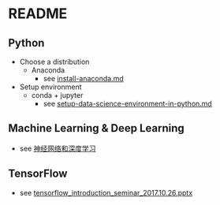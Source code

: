 # README

## Python

- Choose a distribution
    - Anaconda
        - see [install-anaconda.md](https://github.com/uchuhimo/ml-and-tf-setup/blob/master/install-anaconda.md)
- Setup environment
    - conda + jupyter
        - see [setup-data-science-environment-in-python.md](https://github.com/uchuhimo/ml-and-tf-setup/blob/master/setup-data-science-environment-in-python.md)

## Machine Learning & Deep Learning

- see [神经网络和深度学习](https://mooc.study.163.com/course/2001281002?tid=2001392029#/info)

## TensorFlow

- see [tensorflow_introduction_seminar_2017.10.26.pptx](https://github.com/uchuhimo/ml-and-tf-setup/blob/master/tensorflow_introduction_seminar_2017.10.26.pptx)
